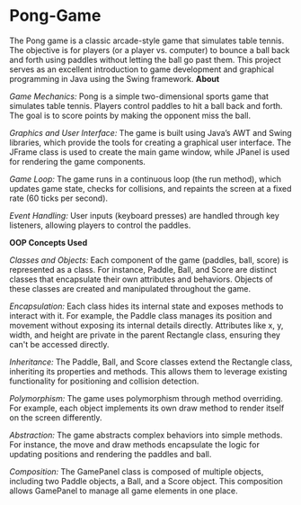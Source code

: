 # Pong-Game
The Pong game is a classic arcade-style game that simulates table tennis. The objective is for players (or a player vs. computer) to bounce a ball back and forth using paddles without letting the ball go past them. This project serves as an excellent introduction to game development and graphical programming in Java using the Swing framework.
**About**

*Game Mechanics:*
Pong is a simple two-dimensional sports game that simulates table tennis. Players control paddles to hit a ball back and forth.
The goal is to score points by making the opponent miss the ball.

*Graphics and User Interface:*
The game is built using Java’s AWT and Swing libraries, which provide the tools for creating a graphical user interface.
The JFrame class is used to create the main game window, while JPanel is used for rendering the game components.

*Game Loop:*
The game runs in a continuous loop (the run method), which updates game state, checks for collisions, and repaints the screen at a fixed rate (60 ticks per second).

*Event Handling:*
User inputs (keyboard presses) are handled through key listeners, allowing players to control the paddles.

**OOP Concepts Used**

*Classes and Objects:*
Each component of the game (paddles, ball, score) is represented as a class. For instance, Paddle, Ball, and Score are distinct classes that encapsulate their own attributes and behaviors.
Objects of these classes are created and manipulated throughout the game.

*Encapsulation:*
Each class hides its internal state and exposes methods to interact with it. For example, the Paddle class manages its position and movement without exposing its internal details directly.
Attributes like x, y, width, and height are private in the parent Rectangle class, ensuring they can't be accessed directly.

*Inheritance:*
The Paddle, Ball, and Score classes extend the Rectangle class, inheriting its properties and methods. This allows them to leverage existing functionality for positioning and collision detection.

*Polymorphism:*
The game uses polymorphism through method overriding. For example, each object implements its own draw method to render itself on the screen differently.

*Abstraction:*
The game abstracts complex behaviors into simple methods. For instance, the move and draw methods encapsulate the logic for updating positions and rendering the paddles and ball.

*Composition:*
The GamePanel class is composed of multiple objects, including two Paddle objects, a Ball, and a Score object. This composition allows GamePanel to manage all game elements in one place.
